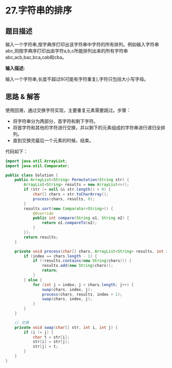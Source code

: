 # 27.字符串的排序
## 题目描述
输入一个字符串,按字典序打印出该字符串中字符的所有排列。例如输入字符串abc,则按字典序打印出由字符a,b,c所能排列出来的所有字符串abc,acb,bac,bca,cab和cba。

**输入描述:**

输入一个字符串,长度不超过9(可能有字符重复),字符只包括大小写字母。

## 思路 & 解答
使用回溯，通过交换字符实现，主要重复元素需要跳过。步骤：
- 将字符串分为两部分，首字符和剩下字符。
- 将首字符和其他的字符进行交换，并以剩下的元素组成的字符串进行递归全排列。
- 直到交换完最后一个元素的时候，结束。

代码如下：

```java
import java.util.ArrayList;
import java.util.Comparator;

public class Solution {
    public ArrayList<String> Permutation(String str) {
        ArrayList<String> results = new ArrayList<>();
        if (str != null && str.length() > 0) {
            char[] chars = str.toCharArray();
            process(chars, results, 0);
        }
        results.sort(new Comparator<String>() {
            @Override
            public int compare(String o1, String o2) {
                return o1.compareTo(o2);
            }
        });
        return results;
    }

    private void process(char[] chars, ArrayList<String> results, int index) {
        if (index == chars.length - 1) {
            if (!results.contains(new String(chars))) {
                results.add(new String(chars));
                return;
            }
        } else {
            for (int j = index; j < chars.length; j++) {
                swap(chars, index, j);
                process(chars, results, index + 1);
                swap(chars, index, j);
            }
        }
    }

    // 交换
    private void swap(char[] str, int i, int j) {
        if (i != j) {
            char t = str[i];
            str[i] = str[j];
            str[j] = t;
        }
    }
}
```



